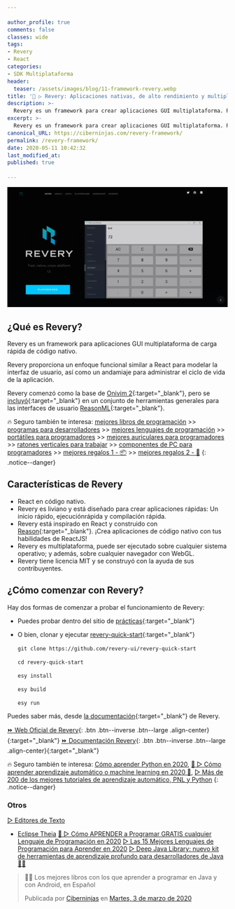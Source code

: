 ```yaml
---

author_profile: true
comments: false
classes: wide
tags:
- Revery
- React
categories:
- SDK Multiplataforma
header:
  teaser: /assets/images/blog/11-framework-revery.webp
title: '🚀 ▷ Revery: Aplicaciones nativas, de alto rendimiento y multiplataforma, creadas con Reason'
description: >-
  Revery es un framework para crear aplicaciones GUI multiplataforma. Revery proporciona un enfoque funcional similar a React para modelar la interfaz de usuario, así como un andamiaje para administrar el ciclo de vida de la aplicación.
excerpt: >-
  Revery es un framework para crear aplicaciones GUI multiplataforma. Revery proporciona un enfoque funcional similar a React para modelar la interfaz de usuario, así como un andamiaje para administrar el ciclo de vida de la aplicación.
canonical_URL: https://ciberninjas.com/revery-framework/
permalink: /revery-framework/
date: 2020-05-11 10:42:32
last_modified_at: 
published: true

---
```


![Revery: Aplicaciones nativas, de alto rendimiento y multiplataforma, creadas con Reason, un framework para crear aplicaciones GUI multiplataforma](/assets/images/blog/11-framework-revery.webp "Revery: Aplicaciones nativas, de alto rendimiento y multiplataforma, creadas con Reason, un framework para crear aplicaciones GUI multiplataforma")

## **¿Qué es Revery?**

Revery es un framework para aplicaciones GUI multiplataforma de carga rápida de código nativo.

Revery proporciona un enfoque funcional similar a React para modelar la interfaz de usuario, así como un andamiaje para administrar el ciclo de vida de la aplicación.
<!-- contenido -->

Revery comenzó como la base de [Onivim 2](https://v2.onivim.io/){:target="_blank"}, pero se [incluyó](https://v2.onivim.io/){:target="_blank"} en un conjunto de herramientas generales para las interfaces de usuario [ReasonML](/reason/){:target="_blank"}.

🔥 Seguro también te interesa: [mejores libros de programación](/programar/) >> [programas para desarrolladores](/mejores-sistemas-operativos-para-hackear/) >> [mejores lenguajes de programación](/15-mejores-lenguajes-programacion/) >> [portátiles para programadores]() >> [mejores auriculares para programadores](/auriculares-dise%C3%B1o/) >> [ratones verticales para trabajar](/teclados-ratones-dise%C3%B1o/) >> [componentes de PC para programadores](/ordenadores-componentes/) >> [mejores regalos 1 - 📦](/black-friday-amazon/) >> [mejores regalos 2 - 🎁](/prime-day-amazon/)
{: .notice--danger}

## **Características de Revery**

- React en código nativo.
- Revery es liviano y está diseñado para crear aplicaciones rápidas: Un inicio rápido, ejecuciónrápida y compilación rápida.
- Revery está inspirado en React y construido con [Reason](/reason/){:target="_blank"}. ¡Crea aplicaciones de código nativo con tus habilidades de ReactJS!
- Revery es multiplataforma, puede ser ejecutado sobre cualquier sistema operativo; y además, sobre cualquier navegador con WebGL.
- Revery tiene licencia MIT y se construyó con la ayuda de sus contribuyentes.

<!-- contenido -->
## **¿Cómo comenzar con Revery?**

Hay dos formas de comenzar a probar el funcionamiento de Revery:

- Puedes probar dentro del sitio de [prácticas](https://www.outrunlabs.com/revery/playground){:target="_blank"}
- O bien, clonar y ejecutar [revery-quick-start](https://github.com/revery-ui/revery-quick-start){:target="_blank"}

	`git clone https://github.com/revery-ui/revery-quick-start`

	`cd revery-quick-start`

	`esy install`

	`esy build`

	`esy run`

Puedes saber más, desde [la documentación](https://www.outrunlabs.com/revery/api/revery/#ComponentModel){:target="_blank"} de Revery.

[⏩ Web Oficial de Revery](https://www.outrunlabs.com/revery/ "Página web del framework Revery"){: .btn .btn--inverse .btn--large .align-center}{:target="_blank"}
[⏩ Documentación Revery](https://www.outrunlabs.com/revery/api/revery/ "Página web del framework Revery"){: .btn .btn--inverse .btn--large .align-center}{:target="_blank"}

🔥 Seguro también te interesa: [Cómo aprender Python en 2020](/python/), [🥇 ▷ Cómo aprender aprendizaje automático o machine learning en 2020 🤖](/que-aprender-sobre-machine-learning-2020/), [▷ Más de 200 de los mejores tutoriales de aprendizaje automático, PNL y Python](/aprendizaje-automatico-cursos-ingles/)
{: .notice--danger}

### Otros

[▷ Editores de Texto](/categoria/#editor-de-texto)
  * [Eclipse Theia](/wiki/eclipse-theia)
[🥇 ▷ Cómo APRENDER a Programar GRATIS cualquier Lenguaje de Programación en 2020](/programar/)
[▷ Las 15 Mejores Lenguajes de Programación para Aprender en 2020](/15-mejores-lenguajes-programacion/)
[▷ Deep Java Library: nuevo kit de herramientas de aprendizaje profundo para desarrolladores de Java 👨‍💻](/deep-java-libreria-herramienta-desarrolladores-aprendizaje-profundo/)

<div class="fb-post" data-href="https://www.facebook.com/ciberninjas/posts/1331109157075936" data-width="850" data-show-text="true"><blockquote cite="https://developers.facebook.com/ciberninjas/posts/1331109157075936" class="fb-xfbml-parse-ignore"><p>👨‍💻 Los mejores libros con los que aprender a programar en Java y con Android, en Español</p>Publicada por <a href="https://www.facebook.com/ciberninjas/">Ciberninjas</a> en&nbsp;<a href="https://developers.facebook.com/ciberninjas/posts/1331109157075936">Martes, 3 de marzo de 2020</a></blockquote></div>
